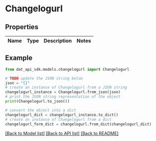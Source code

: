 # Changelogurl


## Properties

Name | Type | Description | Notes
------------ | ------------- | ------------- | -------------

## Example

```python
from dat_api_sdk.models.changelogurl import Changelogurl

# TODO update the JSON string below
json = "{}"
# create an instance of Changelogurl from a JSON string
changelogurl_instance = Changelogurl.from_json(json)
# print the JSON string representation of the object
print(Changelogurl.to_json())

# convert the object into a dict
changelogurl_dict = changelogurl_instance.to_dict()
# create an instance of Changelogurl from a dict
changelogurl_form_dict = changelogurl.from_dict(changelogurl_dict)
```
[[Back to Model list]](../README.md#documentation-for-models) [[Back to API list]](../README.md#documentation-for-api-endpoints) [[Back to README]](../README.md)


